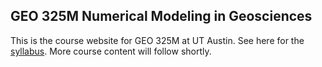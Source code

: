 ## GEO 325M Numerical Modeling in Geosciences

This is the course website for GEO 325M at UT Austin. See here for the [syllabus](syllabus.md).
More course content will follow shortly. 
